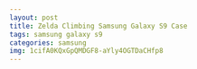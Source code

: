 ```yaml
---
layout: post
title: Zelda Climbing Samsung Galaxy S9 Case
tags: samsung galaxy s9
categories: samsung
img: 1cifA0KQxGpQMDGF8-aYly4OGTDaCHfp8
---
```

